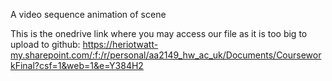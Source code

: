 A video sequence animation of scene

This is the onedrive link where you may access our file as it is too big to upload to github: https://heriotwatt-my.sharepoint.com/:f:/r/personal/aa2149_hw_ac_uk/Documents/CourseworkFinal?csf=1&web=1&e=Y384H2
